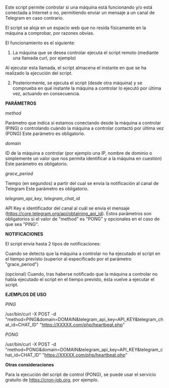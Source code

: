 Este script permite controlar si una máquina está funcionando y/o está conectada a Internet o no, permitiendo enviar un mensaje a un canal de Telegram en caso contrario.

El script se aloja en un espacio web que no resida físicamente en la máquina a comprobar, por razones obvias.

El funcionamiento es el siguiente:

1) La máquina que se desea controlar ejecuta el script remoto (mediante una llamada curl, por ejemplo) 

Al ejecutar esta llamada, el script almacena el instante en que se ha realizado la ejecución del script.

2) Posteriormente, se ejecuta el script (desde otra máquina) y se comprueba en qué instante la máquina a controlar lo ejecutó por última vez, actuando en consecuencia.

<B>PARÁMETROS</B>

<I>method</I>

Parámetro que indica si estamos conectando desde la máquina a controlar (PING) o controlando cuándo la máquina a controlar contactó por última vez (PONG)
Este parámetro es obligatorio.

<I>domain</I>

ID de la máquina a controlar (por ejemplo una IP, nombre de dominio o simplemente un valor que nos permita identificar a la máquina en cuestión)
Este parámetro es obligatorio.

<I>grace_period</I>

Tiempo (en segundos) a partir del cual se envía la notificación al canal de Telegram
Este parámetro es obligatorio.

<I>telegram_api_key</I>, <I>telegram_chat_id</I>

API Key e identificador del canal al cuál se envía el mensaje (https://core.telegram.org/api/obtaining_api_id).
Estos parámetros son obligatorios si el valor de "method" es "PONG" y opcionales en el caso de que sea "PING".

<B>NOTIFICACIONES</B>

El script envía hasta 2 tipos de notificaciones:

Cuando se detecta que la máquina a controlar no ha ejecutado el script en el tiempo previsto (superior al especificado por el parámetro "grace_period")

(opcional) Cuando, tras haberse notificado que la máquina a controlar no había ejecutado el script en el tiempo previsto, ésta vuelve a ejecutar el script. 

<B>EJEMPLOS DE USO</B>

<I>PING</I>

/usr/bin/curl -X POST -d "method=PING&domain=DOMAIN&telegram_api_key=API_KEY&telegram_chat_id=CHAT_ID" "https://XXXXX.com/php/heartbeat.php"


<I>PONG</I>

/usr/bin/curl -X POST -d "method=PONG&domain=DOMAIN&telegram_api_key=API_KEY&telegram_chat_id=CHAT_ID" "https://XXXXX.com/php/heartbeat.php"

<B>Otras consideraciones</B>

Para la ejecución del script de control (PONG), se puede usar el servicio gratuíto de https://cron-job.org, por ejemplo.



